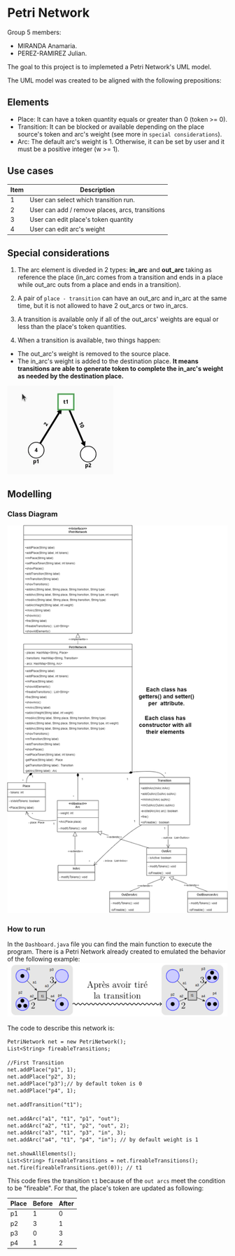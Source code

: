 # Petri Network

Group 5 members:
* MIRANDA Anamaria.
* PEREZ-RAMIREZ Julian.

The goal to this project is to implemeted a Petri Network's UML model.

The UML model was created to be aligned with the following prepositions:

## Elements

- Place: It can have a token quantity equals or greater than 0 (token >= 0). 
- Transition: It can be blocked or available depending on the place source's token and arc's weight (see more in ```special considerations```).  
- Arc: The default arc's weight is 1. Otherwise, it can be set by user and it must be a positive integer (w >= 1).

## Use cases
| Item | Description| 
|-----|-------------|
| 1   | User can select which transition run. |
| 2   | User can add / remove places, arcs, transitions |
| 3   | User can edit place's token quantity |
| 4   | User can edit arc's weight |

## Special considerations

1. The arc element is diveded in 2 types: **in_arc** and **out_arc** taking as reference the place (in_arc comes from a transition and ends in a place while out_arc outs from a place and ends in a transition).

2. A pair of ```place - transition``` can have an out_arc and in_arc at the same time, but it is not allowed to have 2 out_arcs or two in_arcs.

3. A transition is available only if all of the out_arcs' weights are equal or less than the place's token quantities.

4. When a transition is available, two things happen:

- The out_arc's weight is removed to the source place.
- The in_arc's weight is added to the destination place. **It means transitions are able to generate token to complete the in_arc's weight as needed by the destination place.**

![A simple Petri Network example](Docs/petri.gif)

## Modelling

### Class Diagram
![Sequence Diagram](Docs/Modelling/PN_Diagram_Final.png)

### How to run

In the `Dashboard.java` file you can find the main function to execute the program. There is a Petri Network already created to emulated the behavior of the following example:
![PetriNetworkExample](Docs/Example.png)

The code to describe this network is:
```
PetriNetwork net = new PetriNetwork();
List<String> fireableTransitions;
			
//First Transition
net.addPlace("p1", 1);
net.addPlace("p2", 3);
net.addPlace("p3");// by default token is 0
net.addPlace("p4", 1);
			
net.addTransition("t1");
			
net.addArc("a1", "t1", "p1", "out");
net.addArc("a2", "t1", "p2", "out", 2);
net.addArc("a3", "t1", "p3", "in", 3);
net.addArc("a4", "t1", "p4", "in"); // by default weight is 1

net.showAllElements();
List<String> fireableTransitions = net.fireableTransitions();
net.fire(fireableTransitions.get(0)); // t1
```

This code fires the transition `t1` because of the `out arcs` meet the condition to be "fireable". For that, the place's token are updated as following:

|Place|Before|After|
|------|-----|-----|
|p1|1|0|
|p2|3|1|
|p3|0|3|
|p4|1|2|





